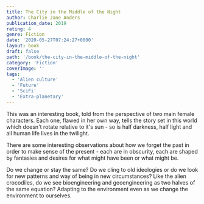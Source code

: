 ```yaml
---
title: The City in the Middle of the Night
author: Charlie Jane Anders
publication_date: 2019
rating: 4
genre: Fiction
date: '2020-05-27T07:24:27+0000'
layout: book
draft: false
path: '/book/the-city-in-the-middle-of-the-night'
category: 'Fiction'
coverImage: ''
tags:
  - 'Alien culture'
  - 'Future'
  - 'SciFi'
  - 'Extra-planetary'
---
```


This was an interesting book, told from the perspective of two main female characters. Each one, flawed in her own way, tells the story set in this world which doesn't rotate relative to it's sun - so is half darkness, half light and all human life lives in the twilight.

There are some interesting observations about how we forget the past in order to make sense of the present - each are in obscurity, each are shaped by fantasies and desires for what might have been or what might be.

Do we change or stay the same? Do we cling to old ideologies or do we look for new patterns and way of being in new circumstances? Like the alien crocodiles, do we see bioengineering and geoengineering as two halves of the same equation? Adapting to the environment even as we change the environment to ourselves.
